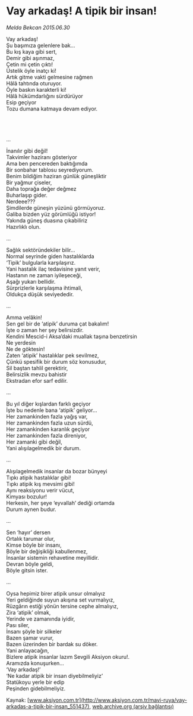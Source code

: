 # Vay arkadaş! A tipik bir insan!

*Melda Bekcan 2015.06.30*

<div class="pNewsDetailMainContent" itemprop="articleBody">
 <p>
  Vay arkadaş!
  <br>
   Şu başımıza gelenlere bak…
   <br>
    Bu kış kaya gibi sert,
    <br>
     Demir gibi aşınmaz,
     <br>
      Çetin mi çetin çıktı!
      <br/>
      Üstelik öyle inatçı ki!
      <br/>
      Artık gitme vakti gelmesine rağmen
      <br/>
      Hâlâ tahtında oturuyor.
      <br/>
      Öyle baskın karakterli ki!
      <br/>
      Hâlâ hükümdarlığını sürdürüyor
      <br/>
      Esip geçiyor
      <br/>
      Tozu dumana katmaya devam ediyor.
     </br>
    </br>
   </br>
  </br>
 </p>
 <p>
  …
 </p>
 <p>
  İnanılır gibi değil!
  <br/>
  Takvimler haziranı gösteriyor
  <br/>
  Ama ben pencereden baktığımda
  <br/>
  Bir sonbahar tablosu seyrediyorum.
  <br/>
  Benim bildiğim haziran günlük güneşliktir
  <br/>
  Bir yağmur çiseler,
  <br/>
  Daha toprağa değer değmez
  <br/>
  Buharlaşıp gider.
  <br/>
  Nerdeee???
  <br/>
  Şimdilerde güneşin yüzünü görmüyoruz.
  <br/>
  Galiba bizden yüz görümlüğü istiyor!
  <br/>
  Yakında güneş duasına çıkabiliriz
  <br/>
  Hazırlıklı olun.
 </p>
 <p>
  …
 </p>
 <p>
  Sağlık sektöründekiler bilir…
  <br/>
  Normal seyrinde giden hastalıklarda
  <br/>
  ‘Tipik’ bulgularla karşılaşırız.
  <br/>
  Yani hastalık ilaç tedavisine yanıt verir,
  <br/>
  Hastanın ne zaman iyileşeceği,
  <br/>
  Aşağı yukarı bellidir.
  <br/>
  Sürprizlerle karşılaşma ihtimali,
  <br/>
  Oldukça düşük seviyededir.
 </p>
 <p>
  …
 </p>
 <p>
  Amma velâkin!
  <br/>
  Sen gel bir de ‘atipik’ duruma çat bakalım!
  <br/>
  İşte o zaman her şey belirsizdir.
  <br/>
  Kendini Mescid-i Aksa’daki muallak taşına benzetirsin
  <br/>
  Ne yerdesin
  <br/>
  Ne de göktesin!
  <br/>
  Zaten ‘atipik’ hastalıklar pek sevilmez,
  <br/>
  Çünkü spesifik bir durum söz konusudur,
  <br/>
  Sil baştan tahlil gerektirir,
  <br/>
  Belirsizlik mevzu bahistir
  <br/>
  Ekstradan efor sarf edilir.
 </p>
 <p>
  …
 </p>
 <p>
  Bu yıl diğer kışlardan farklı geçiyor
  <br/>
  İşte bu nedenle bana ‘atipik’ geliyor...
  <br/>
  Her zamankinden fazla yağış var,
  <br/>
  Her zamankinden fazla uzun sürdü,
  <br/>
  Her zamankinden karanlık geçiyor
  <br/>
  Her zamankinden fazla direniyor,
  <br/>
  Her zamanki gibi değil,
  <br/>
  Yani alışılagelmedik bir durum.
 </p>
 <p>
  …
 </p>
 <p>
  Alışılagelmedik insanlar da bozar bünyeyi
  <br/>
  Tıpkı atipik hastalıklar gibi!
  <br/>
  Tıpkı atipik kış mevsimi gibi!
  <br/>
  Aynı reaksiyonu verir vücut,
  <br/>
  Kimyası bozulur!
  <br/>
  Herkesin, her şeye ‘eyvallah’ dediği ortamda
  <br/>
  Durum aynen budur.
 </p>
 <p>
  …
 </p>
 <p>
  Sen ‘hayır’ dersen
  <br/>
  Ortalık tarumar olur,
  <br/>
  Kimse böyle bir insanı,
  <br/>
  Böyle bir değişikliği kabullenmez,
  <br/>
  İnsanlar sistemin rehavetine meyillidir.
  <br/>
  Devran böyle geldi,
  <br/>
  Böyle gitsin ister.
 </p>
 <p>
  …
 </p>
 <p>
  Oysa hepimiz birer atipik unsur olmalıyız
  <br/>
  Yeri geldiğinde suyun akışına set vurmalıyız,
  <br/>
  Rüzgârın estiği yönün tersine cephe almalıyız,
  <br/>
  Zira ‘atipik’ olmak,
  <br/>
  Yerinde ve zamanında iyidir,
  <br/>
  Pası siler,
  <br/>
  İnsanı şöyle bir silkeler
  <br/>
  Bazen şamar vurur,
  <br/>
  Bazen üzerinden bir bardak su döker.
  <br/>
  Yani anlayacağın,
  <br/>
  Bizlere atipik insanlar lazım Sevgili Aksiyon okuru!.
  <br/>
  Aramızda konuşurken…
  <br/>
  ‘Vay arkadaş!’
  <br/>
  ‘Ne kadar atipik bir insan diyebilmeliyiz’
  <br/>
  Statükoyu yerle bir edip
  <br/>
  Peşinden gidebilmeliyiz.
 </p>
</div>


Kaynak: [www.aksiyon.com.tr](http://www.aksiyon.com.tr/mavi-ruya/vay-arkadas-a-tipik-bir-insan_551437), [web.archive.org (arşiv bağlantısı)](http://web.archive.org/web/20150726123358/http://www.aksiyon.com.tr/mavi-ruya/vay-arkadas-a-tipik-bir-insan_551437)
